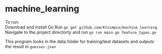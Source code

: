 # machine_learning

To run:  
    Download and install Go
    Run `go get github.com/ktsimpso/machine_learning`
    Navigate to the project directorty and run `go run main.go feature_types.go`

This program looks in the data folder for training/test datasets and outputs the result in `guesses.json`

